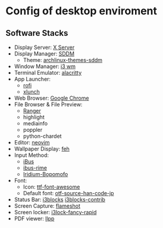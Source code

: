 Config of desktop enviroment
===

## Software Stacks
- Display Server: [X Server](https://wiki.archlinux.org/index.php/Xorg)
- Display Manager: [SDDM](https://wiki.archlinux.org/index.php/SDDM)
    - Theme: [archlinux-themes-sddm](https://aur.archlinux.org/packages/archlinux-themes-sddm)
- Window Manager: [i3 wm](https://i3wm.org/)
- Terminal Emulator: [alacritty](https://github.com/alacritty/alacritty)
- App Launcher:
    - [rofi](https://github.com/davatorium/rofi)
    - [xlunch](http://xlunch.org/)
- Web Browser: [Google Chrome](https://wiki.archlinux.org/index.php/Xorg)
- File Browser & File Preview:
    - [Ranger](https://github.com/ranger/ranger)
    - highlight
    - mediainfo
    - poppler
    - python-chardet
- Editor: [neovim](https://github.com/neovim/neovim)
- Wallpaper Display: [feh](https://wiki.archlinux.org/index.php/feh)
- Input Method:
    - [iBus](https://wiki.archlinux.org/index.php/IBus)
    - [ibus-rime](https://wiki.archlinux.org/index.php/Rime)
    - [Iridium-Bopomofo](https://github.hsmw.workers.dev/andy0130tw/iridium-bpmf)
- Font:
    - Icon: [ttf-font-awesome](https://www.archlinux.org/packages/community/any/ttf-font-awesome/)
    - Default font: [otf-source-han-code-jp](https://aur.archlinux.org/packages/otf-source-han-code-jp/)
- Status Bar: [i3blocks](https://vivien.github.io/i3blocks/) [i3blocks-contrib](https://github.com/vivien/i3blocks-contrib)
- Screen Capture: [flameshot](https://wiki.archlinux.org/index.php/Flameshot)
- Screen locker: [i3lock-fancy-rapid](https://github.com/yvbbrjdr/i3lock-fancy-rapid)
- PDF viewer: [llpp](https://wiki.archlinux.org/index.php/Llpp)
